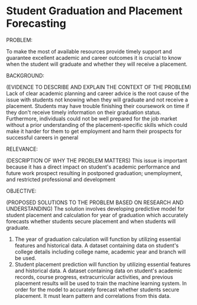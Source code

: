 # Student Graduation and Placement Forecasting

PROBLEM:

To make the most of available resources provide timely support and guarantee excellent academic and career outcomes it is crucial to know when the student will graduate and whether they will receive a placement.

BACKGROUND:

(EVIDENCE TO DESCRIBE AND EXPLAIN THE CONTEXT OF THE PROBLEM)
Lack of clear academic planning and career advice is the root cause of the issue with students not knowing when they will graduate and not receive a placement. Students may have trouble finishing their coursework on time if they don't receive timely information on their graduation status. Furthermore, individuals could not be well prepared for the job market without a prior understanding of the placement-specific skills which could make it harder for them to get employment and harm their prospects for successful careers in general

RELEVANCE:

(DESCRIPTION OF WHY THE PROBLEM MATTERS)
This issue is important because it has a direct impact on student's academic performance and future work prospect resulting in postponed graduation; unemployment, and restricted professional and development

OBJECTIVE:

(PROPOSED SOLUTIONS TO THE PROBLEM BASED ON RESEARCH AND UNDERSTANDING)
The solution involves developing predictive model for student placement and calculation for year of graduation which accurately forecasts whether students secure placement and when students will graduate.
1. The year of graduation calculation will function by utilizing essential features and historical data. A dataset containing data on student's college details including college name, academic year and branch will be used.
2. Student placement prediction will function by utilizing essential features and historical data. A dataset containing data on student's academic records, course progress, extracurricular activities, and previous placement results will be used to train the machine learning system. In order for the model to accurately forecast whether students secure placement. It must learn pattern and correlations from this data.
